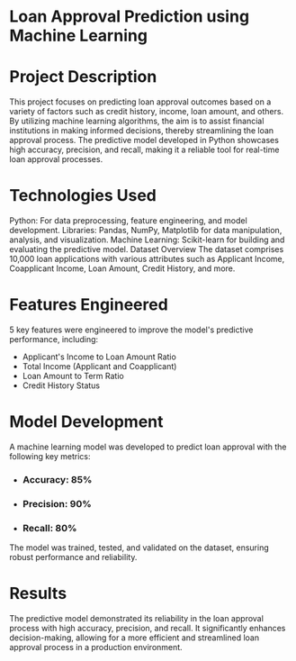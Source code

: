 # Loan Approval Prediction using Machine Learning

# Project Description

This project focuses on predicting loan approval outcomes based on a variety of factors such as credit history, income, loan amount, and others. By utilizing machine learning algorithms, the aim is to assist financial institutions in making informed decisions, thereby streamlining the loan approval process. The predictive model developed in Python showcases high accuracy, precision, and recall, making it a reliable tool for real-time loan approval processes.

# Technologies Used

Python: For data preprocessing, feature engineering, and model development.
Libraries: Pandas, NumPy, Matplotlib for data manipulation, analysis, and visualization.
Machine Learning: Scikit-learn for building and evaluating the predictive model.
Dataset Overview
The dataset comprises 10,000 loan applications with various attributes such as Applicant Income, Coapplicant Income, Loan Amount, Credit History, and more.

# Features Engineered

5 key features were engineered to improve the model's predictive performance, including:

* Applicant's Income to Loan Amount Ratio
* Total Income (Applicant and Coapplicant)
* Loan Amount to Term Ratio
* Credit History Status

# Model Development
A machine learning model was developed to predict loan approval with the following key metrics:

* ### Accuracy: 85%
* ### Precision: 90%
* ### Recall: 80%
The model was trained, tested, and validated on the dataset, ensuring robust performance and reliability.

# Results

The predictive model demonstrated its reliability in the loan approval process with high accuracy, precision, and recall. It significantly enhances decision-making, allowing for a more efficient and streamlined loan approval process in a production environment.
